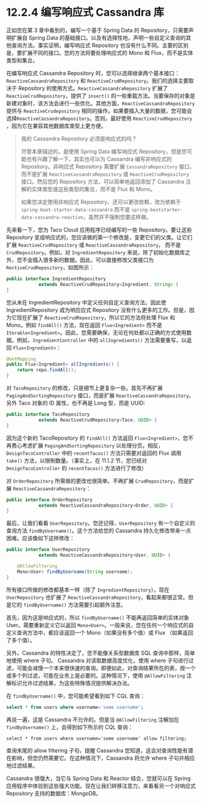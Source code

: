# 12.2.4 编写响应式 Cassandra 库

正如您在第 3 章中看到的，编写一个基于 Spring Data 的 Repository，只需要声明扩展自 Spring Data 的基础接口。以及有选择性地，声明一些自定义查询的其他查询方法。事实证明，编写响应式 Repository 也没有什么不同。主要的区别是，要扩展不同的接口。您的方法将要处理响应式的 Mono 和 Flux，而不是实体类型和集合。

在编写响应式 Cassandra Repository 时，您可以选择继承两个基本接口：`ReactiveCassandraRepository` 和 `ReactiveCrudRepository`。我们的选择主要取决于 Repository 的使用方式。`ReactiveCassandraRepository` 扩展了 `ReactiveCrudRepository`，提供了 `insert()` 的一些重载方法。当要保存的对象是新建对象时，该方法会进行一些优化。其他方面，`ReactiveCassandraRepository` 提供与 `ReactiveCrudepository` 相同的操作。如果要插入大量的数据，您可能会选择`ReactiveCassandraRepository`。否则，最好使用 `ReactiveCrudRepository` ，因为它在兼容其他数据库类型上更方便。

> 我的 Cassandra Repository 必须是响应式的吗？
>
> 尽管本章描述的，是使用 Spring Data 编写响应式 Repository，但是您可能也有兴趣了解一下，其实也可以为 Cassandra 编写非响应式的 Repository。非响应式 Repository 需要扩展 `CassandraRepository` 接口，而不是扩展 `ReactiveCassandraRepository` 或 `ReactiveCrudRepository` 接口。然后您的 Repository 方法，可以简单地返回添加了 Cassandra 注解的实体类型或这些类型的集合，而不是 Flux 和 Mono。
>
> 如果您决定使用非响应式 Repository，还可以更改依赖，改为依赖于 `spring-boot-starter-data-cassandra` 而不是 `spring-bootstarter-data-cassandra-reactive`，虽然并不强制您要这样做。

先来看一下，您为 Taco Cloud 应用程序已经编写的一些 Repository。要让这些 Repository 变成响应式的，您应该做的第一个修改是，变更它们的父类。让它们扩展 `ReactiveCrudRepository` 或 `ReactiveCassandraRepository`， 而不是 `CrudRepository`。例如，对 `IngredientRepository` 来说，除了初始化数据库之外，您不会插入很多新的数据。因此，可以直接修改父类接口为 `RectiveCrudRepository`，如图所示：

```java
public interface IngredientRepository
            extends ReactiveCrudRepository<Ingredient, String> {
}
```

您从未在 IngredientRepository 中定义任何自定义查询方法，因此使 IngredientRepository 成为响应应式 Repository 没有什么更多的工作。但是，因为它现在扩展了 `ReactiveCrudRepository`，所以它的方法将处理 Flux 和 Mono。例如 `findAll()` 方法，现在返回 `Flux<Ingredient>` 而不是 `Iterable<Ingredient>`。因此，您需要确保，无论在何处都以正确的方式使用数据。例如，`IngredientController` 中的 `allIngredients()` 方法需要重写，以返回 `Flux<Ingredient>`：

```java
@GetMapping
public Flux<Ingredient> allIngredients() {
    return repo.findAll();
}
```

对 `TacoRepository` 的修改，只是细节上更复杂一些。首先不再扩展 `PagingAndSortingRepository` 接口，而是扩展 `ReactiveCassandraRepository`。另外 Taco 对象的 ID 属性，也不再是 Long 型，而是 UUID:

```java
public interface TacoRepository
            extends ReactiveCrudRepository<Taco, UUID> {
}
```

因为这个新的 TacoRepository 的 `findAll()` 方法返回 `Flux<Ingredient>`，您不再费心考虑扩展 `PagingAndSortingRepository` 以处理分页。相反，`DesignTacoController` 中的 `recentTacos()` 方法只需要对返回的 Flux 调用 `take()` 方法，以限制数量。（事实上，在 11.1.2 节，您已经对 `DesignTacoController` 的 `recentTacos()` 方法进行了修改）

对 `OrderRepository` 所需做的更改也很简单。不再扩展 `CrudRepository`，而是扩展 `ReactiveCassandraRepository`：

```java
public interface OrderRepository
            extends ReactiveCassandraRepository<Order, UUID> {
}
```

最后，让我们看看 `UserRepository`。您还记得，`UserRepository` 有一个自定义的查询方法 `findByUsername()`。这个方法给您的 Cassandra 持久化修改带来一点困难。应该像如下这样修改：

```java
public interface UserRepository
            extends ReactiveCassandraRepository<User, UUID> {

    @AllowFiltering
    Mono<User> findByUsername(String username);
}
```

所有接口所做的修改都基本一样（除了 `IngredientRepository`），现在 `UserRepository` 也扩展了 `ReactiveCassandraRepository`，看起来都很正常。但是它的 `findByUsername()` 方法需要引起额外注意。

首先，因为这是响应式的，所以 `findByUsername()` 不能再返回简单的实体对象 User。需要重新定义它以返回 `Mono<User>`。一般来说，您在任何一个响应式的自定义查询方法中，都应该返回一个 Mono（如果没有多个值）或 Flux （如果返回了多个值）。

另外，Cassandra 的特性决定了，您不能像关系型数据库 SQL 查询中那样，简单地使用 where 子句。 Cassandra 对读取数据高度优化，使用 where 子句进行过滤，可能会减慢一个本来很快速的查询。即便如此，对查询结果所在的表，按一个或多个列过滤，可能在业务上是必要的。这种情况下，使用 `@AllowFiltering` 注解标识允许过滤结果，为这些特殊情况提供解决办法。

在 `findByUsername()` 中，您可能希望看到如下 CQL 查询：

```sql
select * from users where username='some username';
```

再说一遍，这是 Cassandra 不允许的。但是当 `@AllowFiltering` 注解加在 `findByUsername()` 上，会得到如下所示的 CQL 查询：

```text
select * from users where username='some username' allow filtering;
```

查询末尾的 allow filtering 子句，提醒 Cassandra 您知道，这会对查询性能有潜在影响，但您仍然需要它。在这种情况下，Cassandra 将允许 where 子句并相应地过滤结果。

Cassandra 很强大，当它与 Spring Data 和 Reactor 结合，您就可以在 Spring 应用程序中体验到这些强大功能。现在让我们转移注意力，来看看另一个对响应式 Repository 支持的数据库：MongoDB。

